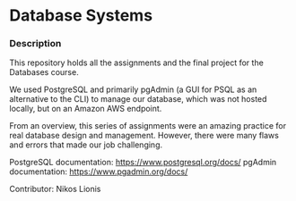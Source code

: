 # Database Systems

### Description

This repository holds all the assignments and the final project for the Databases course.

We used PostgreSQL and primarily pgAdmin (a GUI for PSQL as an alternative to the CLI) to manage our database, which was not hosted locally, but on an Amazon AWS endpoint.

From an overview, this series of assignments were an amazing practice for real database design and management. However, there were many flaws and errors that made our job challenging.

PostgreSQL documentation: https://www.postgresql.org/docs/
pgAdmin documentation: https://www.pgadmin.org/docs/

Contributor: Nikos Lionis
